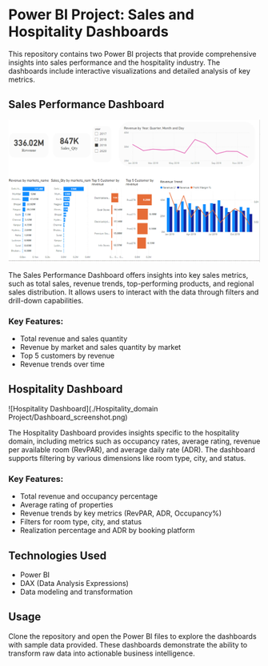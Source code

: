 # Power BI Project: Sales and Hospitality Dashboards

This repository contains two Power BI projects that provide comprehensive insights into sales performance and the hospitality industry. The dashboards include interactive visualizations and detailed analysis of key metrics.

## Sales Performance Dashboard

![Sales Performance Dashboard](Sales_Project/Sales_Dashboard.png)

The Sales Performance Dashboard offers insights into key sales metrics, such as total sales, revenue trends, top-performing products, and regional sales distribution. It allows users to interact with the data through filters and drill-down capabilities.

### Key Features:
- Total revenue and sales quantity
- Revenue by market and sales quantity by market
- Top 5 customers by revenue
- Revenue trends over time

## Hospitality Dashboard

![Hospitality Dashboard](./Hospitality_domain Project/Dashboard_screenshot.png)

The Hospitality Dashboard provides insights specific to the hospitality domain, including metrics such as occupancy rates, average rating, revenue per available room (RevPAR), and average daily rate (ADR). The dashboard supports filtering by various dimensions like room type, city, and status.

### Key Features:
- Total revenue and occupancy percentage
- Average rating of properties
- Revenue trends by key metrics (RevPAR, ADR, Occupancy%)
- Filters for room type, city, and status
- Realization percentage and ADR by booking platform

## Technologies Used
- Power BI
- DAX (Data Analysis Expressions)
- Data modeling and transformation

## Usage
Clone the repository and open the Power BI files to explore the dashboards with sample data provided. These dashboards demonstrate the ability to transform raw data into actionable business intelligence.

